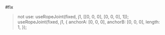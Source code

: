 #fix

> not use: useRopeJoint(fixed, j1, [[0, 0, 0], [0, 0, 0], 1]);
> useRopeJoint(fixed, j1, {
> anchorA: [0, 0, 0],
> anchorB: [0, 0, 0],
> length: 1,
> });
